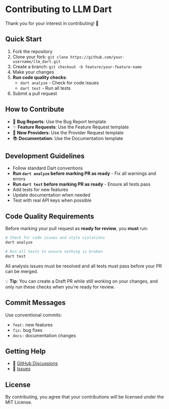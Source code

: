# Contributing to LLM Dart

Thank you for your interest in contributing! 🎉

## Quick Start

1. Fork the repository
2. Clone your fork: `git clone https://github.com/your-username/llm_dart.git`
3. Create a branch: `git checkout -b feature/your-feature-name`
4. Make your changes
5. **Run code quality checks**:
   - `dart analyze` - Check for code issues
   - `dart test` - Run all tests
6. Submit a pull request

## How to Contribute

- 🐛 **Bug Reports**: Use the Bug Report template
- ✨ **Feature Requests**: Use the Feature Request template
- 🤖 **New Providers**: Use the Provider Request template
- 📚 **Documentation**: Use the Documentation template

## Development Guidelines

- Follow standard Dart conventions
- **Run `dart analyze` before marking PR as ready** - Fix all warnings and errors
- **Run `dart test` before marking PR as ready** - Ensure all tests pass
- Add tests for new features
- Update documentation when needed
- Test with real API keys when possible

## Code Quality Requirements

Before marking your pull request as **ready for review**, you **must** run:

```bash
# Check for code issues and style violations
dart analyze

# Run all tests to ensure nothing is broken
dart test
```

All analysis issues must be resolved and all tests must pass before your PR can be merged.

💡 **Tip**: You can create a Draft PR while still working on your changes, and only run these checks when you're ready for review.

## Commit Messages

Use conventional commits:

- `feat:` new features
- `fix:` bug fixes
- `docs:` documentation changes

## Getting Help

- 💬 [GitHub Discussions](https://github.com/Latias94/llm_dart/discussions)
- 🐛 [Issues](https://github.com/Latias94/llm_dart/issues)

## License

By contributing, you agree that your contributions will be licensed under the MIT License.

